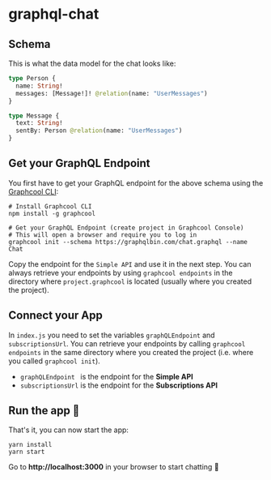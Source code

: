 # graphql-chat


## Schema

This is what the data model for the chat looks like:

```graphql
type Person {
  name: String!
  messages: [Message!]! @relation(name: "UserMessages")
}

type Message {
  text: String!
  sentBy: Person @relation(name: "UserMessages")
}
```

## Get your GraphQL Endpoint

You first have to get your GraphQL endpoint for the above schema using the [Graphcool CLI](https://www.npmjs.com/package/graphcool):

```
# Install Graphcool CLI
npm install -g graphcool

# Get your GraphQL Endpoint (create project in Graphcool Console)
# This will open a browser and require you to log in
graphcool init --schema https://graphqlbin.com/chat.graphql --name Chat
```

Copy the endpoint for the `Simple API` and use it in the next step. You can always retrieve your endpoints by using `graphcool endpoints` in the directory where `project.graphcool` is located (usually where you created the project).

## Connect your App

In `index.js` you need to set the variables `graphQLEndpoint` and `subscriptionsUrl`. You can retrieve your endpoints by calling `graphcool endpoints` in the same directory where you created the project (i.e. where you called `graphcool init`).

- `graphQLEndpoint ` is the endpoint for the **Simple API**
- `subscriptionsUrl` is the endpoint for the **Subscriptions API**

## Run the app 🚀

That's it, you can now start the app:

```
yarn install
yarn start
```

Go to **http://localhost:3000** in your browser to start chatting 💬

